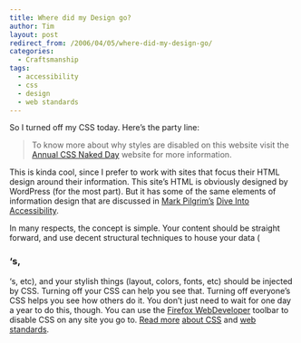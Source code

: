 ```yaml
---
title: Where did my Design go?
author: Tim
layout: post
redirect_from: /2006/04/05/where-did-my-design-go/
categories:
  - Craftsmanship
tags:
  - accessibility
  - css
  - design
  - web standards
---
```

So I turned off my CSS today. Here&#8217;s the party line:

> To know more about why styles are disabled on this website visit the
> [
> Annual CSS Naked Day][1] website for more information.

This is kinda cool, since I prefer to work with sites that focus their HTML design around their information. This site&#8217;s HTML is obviously designed by WordPress (for the most part). But it has some of the same elements of information design that are discussed in [Mark Pilgrim&#8217;s][2] [Dive Into Accessibility][3].

In many respects, the concept is simple. Your content should be straight forward, and use decent structural techniques to house your data (


### &#8216;s,

&#8216;s, etc), and your stylish things (layout, colors, fonts, etc) should be injected by CSS. Turning off your CSS can help you see that. Turning off everyone&#8217;s CSS helps you see how others do it. You don&#8217;t just need to wait for one day a year to do this, though. You can use the [Firefox WebDeveloper][4] toolbar to disable CSS on any site you go to. [Read more][5] [about CSS][6] and [web standards][7].

 [1]: http://naked.dustindiaz.com "Web Standards Naked Day Host Website"
 [2]: http://diveintomark.org/
 [3]: http://diveintoaccessibility.org/
 [4]: https://addons.mozilla.org/extensions/moreinfo.php?id=60
 [5]: http://www.456bereastreet.com/
 [6]: http://annevankesteren.nl/
 [7]: http://webstandards.org/
